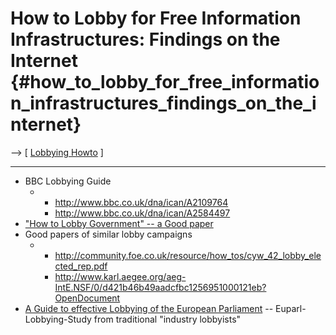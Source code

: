 # How to Lobby for Free Information Infrastructures: Findings on the Internet {#how_to_lobby_for_free_information_infrastructures_findings_on_the_internet}

\--\> \[ [ Lobbying Howto](LobbyEn "wikilink") \]

------------------------------------------------------------------------

-   BBC Lobbying Guide
    -   -   <http://www.bbc.co.uk/dna/ican/A2109764>
        -   <http://www.bbc.co.uk/dna/ican/A2584497>
-   [\"How to Lobby Government\" \-- a Good
    paper](http://www.lga.gov.uk/Documents/Independentgroup/PDFLink/how%20to%20series%20lobby%20government.pdf "wikilink")
-   Good papers of similar lobby campaigns
    -   -   <http://community.foe.co.uk/resource/how_tos/cyw_42_lobby_elected_rep.pdf>
        -   <http://www.karl.aegee.org/aeg-IntE.NSF/0/d421b46b49aadcfbc1256951000121eb?OpenDocument>
-   [A Guide to effective Lobbying of the European
    Parliament](http://www.bmbrussels.be/files/A_Guide_to_Effective_Lobbying_of_the_European_Parliament.pdf "wikilink")
    \-- Euparl-Lobbying-Study from traditional \"industry lobbyists\"
